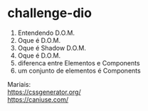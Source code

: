 # challenge-dio

<Ol>
  <li> Entendendo D.O.M. </li>
  <li> Oque é D.O.M. </li>
  <li> Oque é Shadow D.O.M. </li>
  <li> Oque é D.O.M. </li>
  <li>diferenca entre Elementos e Components </li>
    <li> um conjunto de elementos é Components </li>
 </ol>
  
  

Mariais:<br> https://cssgenerator.org/<br>
         https://caniuse.com/
